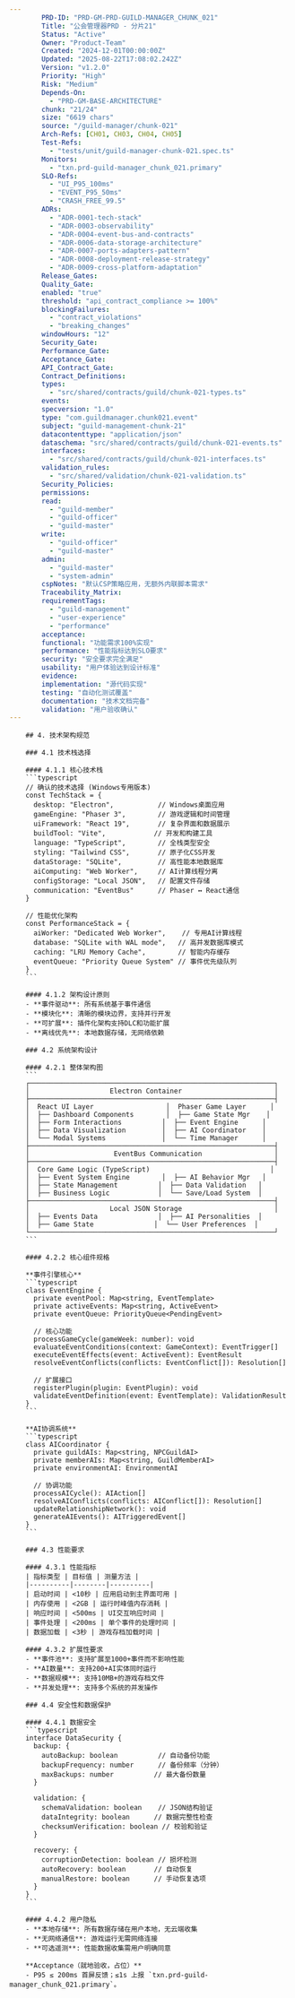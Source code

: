 ```yaml
---
		PRD-ID: "PRD-GM-PRD-GUILD-MANAGER_CHUNK_021"
		Title: "公会管理器PRD - 分片21"
		Status: "Active"
		Owner: "Product-Team"
		Created: "2024-12-01T00:00:00Z"
		Updated: "2025-08-22T17:08:02.242Z"
		Version: "v1.2.0"
		Priority: "High"
		Risk: "Medium"
		Depends-On:
		  - "PRD-GM-BASE-ARCHITECTURE"
		chunk: "21/24"
		size: "6619 chars"
		source: "/guild-manager/chunk-021"
		Arch-Refs: [CH01, CH03, CH04, CH05]
		Test-Refs:
		  - "tests/unit/guild-manager-chunk-021.spec.ts"
		Monitors:
		  - "txn.prd-guild-manager_chunk_021.primary"
		SLO-Refs:
		  - "UI_P95_100ms"
		  - "EVENT_P95_50ms"
		  - "CRASH_FREE_99.5"
		ADRs:
		  - "ADR-0001-tech-stack"
		  - "ADR-0003-observability"
		  - "ADR-0004-event-bus-and-contracts"
		  - "ADR-0006-data-storage-architecture"
		  - "ADR-0007-ports-adapters-pattern"
		  - "ADR-0008-deployment-release-strategy"
		  - "ADR-0009-cross-platform-adaptation"
		Release_Gates:
		Quality_Gate:
		enabled: "true"
		threshold: "api_contract_compliance >= 100%"
		blockingFailures:
		  - "contract_violations"
		  - "breaking_changes"
		windowHours: "12"
		Security_Gate:
		Performance_Gate:
		Acceptance_Gate:
		API_Contract_Gate:
		Contract_Definitions:
		types:
		  - "src/shared/contracts/guild/chunk-021-types.ts"
		events:
		specversion: "1.0"
		type: "com.guildmanager.chunk021.event"
		subject: "guild-management-chunk-21"
		datacontenttype: "application/json"
		dataschema: "src/shared/contracts/guild/chunk-021-events.ts"
		interfaces:
		  - "src/shared/contracts/guild/chunk-021-interfaces.ts"
		validation_rules:
		  - "src/shared/validation/chunk-021-validation.ts"
		Security_Policies:
		permissions:
		read:
		  - "guild-member"
		  - "guild-officer"
		  - "guild-master"
		write:
		  - "guild-officer"
		  - "guild-master"
		admin:
		  - "guild-master"
		  - "system-admin"
		cspNotes: "默认CSP策略应用，无额外内联脚本需求"
		Traceability_Matrix:
		requirementTags:
		  - "guild-management"
		  - "user-experience"
		  - "performance"
		acceptance:
		functional: "功能需求100%实现"
		performance: "性能指标达到SLO要求"
		security: "安全要求完全满足"
		usability: "用户体验达到设计标准"
		evidence:
		implementation: "源代码实现"
		testing: "自动化测试覆盖"
		documentation: "技术文档完备"
		validation: "用户验收确认"
---
```

		## 4. 技术架构规范
		
		### 4.1 技术栈选择
		
		#### 4.1.1 核心技术栈
		```typescript
		// 确认的技术选择 (Windows专用版本)
		const TechStack = {
		  desktop: "Electron",           // Windows桌面应用
		  gameEngine: "Phaser 3",        // 游戏逻辑和时间管理
		  uiFramework: "React 19",       // 复杂界面和数据展示
		  buildTool: "Vite",            // 开发和构建工具
		  language: "TypeScript",        // 全栈类型安全
		  styling: "Tailwind CSS",       // 原子化CSS开发
		  dataStorage: "SQLite",         // 高性能本地数据库
		  aiComputing: "Web Worker",     // AI计算线程分离
		  configStorage: "Local JSON",   // 配置文件存储
		  communication: "EventBus"      // Phaser ↔ React通信
		}
		
		// 性能优化架构
		const PerformanceStack = {
		  aiWorker: "Dedicated Web Worker",    // 专用AI计算线程
		  database: "SQLite with WAL mode",   // 高并发数据库模式
		  caching: "LRU Memory Cache",        // 智能内存缓存
		  eventQueue: "Priority Queue System" // 事件优先级队列
		}
		```
		
		#### 4.1.2 架构设计原则
		- **事件驱动**: 所有系统基于事件通信
		- **模块化**: 清晰的模块边界，支持并行开发
		- **可扩展**: 插件化架构支持DLC和功能扩展
		- **离线优先**: 本地数据存储，无网络依赖
		
		### 4.2 系统架构设计
		
		#### 4.2.1 整体架构图
		```
		┌─────────────────────────────────────────────────────────────┐
		│                    Electron Container                       │
		├─────────────────────────────────────────────────────────────┤
		│  React UI Layer                  │  Phaser Game Layer      │
		│  ├── Dashboard Components        │  ├── Game State Mgr    │
		│  ├── Form Interactions          │  ├── Event Engine      │
		│  ├── Data Visualization         │  ├── AI Coordinator    │
		│  └── Modal Systems              │  └── Time Manager      │
		├─────────────────────────────────────────────────────────────┤
		│                     EventBus Communication                  │
		├─────────────────────────────────────────────────────────────┤
		│  Core Game Logic (TypeScript)                              │
		│  ├── Event System Engine        │  ├── AI Behavior Mgr   │
		│  ├── State Management          │  ├── Data Validation   │
		│  ├── Business Logic            │  └── Save/Load System  │
		├─────────────────────────────────────────────────────────────┤
		│                    Local JSON Storage                       │
		│  ├── Events Data               │  ├── AI Personalities  │
		│  ├── Game State               │  └── User Preferences  │
		└─────────────────────────────────────────────────────────────┘
		```
		
		#### 4.2.2 核心组件规格
		
		**事件引擎核心**
		```typescript
		class EventEngine {
		  private eventPool: Map<string, EventTemplate>
		  private activeEvents: Map<string, ActiveEvent>
		  private eventQueue: PriorityQueue<PendingEvent>
		  
		  // 核心功能
		  processGameCycle(gameWeek: number): void
		  evaluateEventConditions(context: GameContext): EventTrigger[]
		  executeEventEffects(event: ActiveEvent): EventResult
		  resolveEventConflicts(conflicts: EventConflict[]): Resolution[]
		  
		  // 扩展接口
		  registerPlugin(plugin: EventPlugin): void
		  validateEventDefinition(event: EventTemplate): ValidationResult
		}
		```
		
		**AI协调系统**
		```typescript
		class AICoordinator {
		  private guildAIs: Map<string, NPCGuildAI>
		  private memberAIs: Map<string, GuildMemberAI>
		  private environmentAI: EnvironmentAI
		  
		  // 协调功能
		  processAICycle(): AIAction[]
		  resolveAIConflicts(conflicts: AIConflict[]): Resolution[]
		  updateRelationshipNetwork(): void
		  generateAIEvents(): AITriggeredEvent[]
		}
		```
		
		### 4.3 性能要求
		
		#### 4.3.1 性能指标
		| 指标类型 | 目标值 | 测量方法 |
		|----------|--------|----------|
		| 启动时间 | <10秒 | 应用启动到主界面可用 |
		| 内存使用 | <2GB | 运行时峰值内存消耗 |
		| 响应时间 | <500ms | UI交互响应时间 |
		| 事件处理 | <200ms | 单个事件的处理时间 |
		| 数据加载 | <3秒 | 游戏存档加载时间 |
		
		#### 4.3.2 扩展性要求
		- **事件池**: 支持扩展至1000+事件而不影响性能
		- **AI数量**: 支持200+AI实体同时运行
		- **数据规模**: 支持10MB+的游戏存档文件
		- **并发处理**: 支持多个系统的并发操作
		
		### 4.4 安全性和数据保护
		
		#### 4.4.1 数据安全
		```typescript
		interface DataSecurity {
		  backup: {
		    autoBackup: boolean          // 自动备份功能
		    backupFrequency: number      // 备份频率（分钟）
		    maxBackups: number          // 最大备份数量
		  }
		  
		  validation: {
		    schemaValidation: boolean    // JSON结构验证
		    dataIntegrity: boolean      // 数据完整性检查
		    checksumVerification: boolean // 校验和验证
		  }
		  
		  recovery: {
		    corruptionDetection: boolean // 损坏检测
		    autoRecovery: boolean       // 自动恢复
		    manualRestore: boolean      // 手动恢复选项
		  }
		}
		```
		
		#### 4.4.2 用户隐私
		- **本地存储**: 所有数据存储在用户本地，无云端收集
		- **无网络通信**: 游戏运行无需网络连接
		- **可选遥测**: 性能数据收集需用户明确同意
		
		**Acceptance（就地验收，占位）**
		- P95 ≤ 200ms 首屏反馈；≤1s 上报 `txn.prd-guild-manager_chunk_021.primary`。